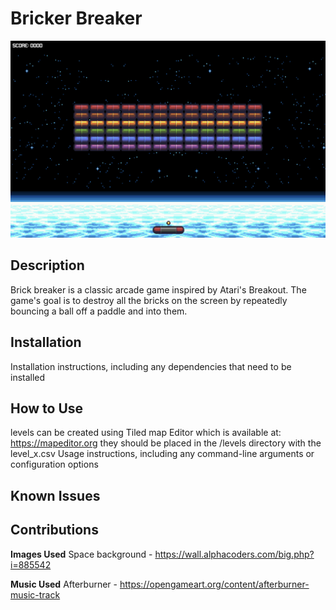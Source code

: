 # Bricker Breaker

![](assets/screenshots/screen_shot.png)

## Description
Brick breaker is a classic arcade game inspired by Atari's Breakout. The game's goal is to destroy all the bricks on the screen by repeatedly bouncing a ball off a paddle and into them.

## Installation
Installation instructions, including any dependencies that need to be installed

## How to Use
levels can be created using Tiled map Editor which is available at: https://mapeditor.org
they should be placed in the /levels directory with the level\_x.csv
Usage instructions, including any command-line arguments or configuration options

## Known Issues

## Contributions
**Images Used**
    Space background - https://wall.alphacoders.com/big.php?i=885542

**Music Used**
    Afterburner - https://opengameart.org/content/afterburner-music-track


